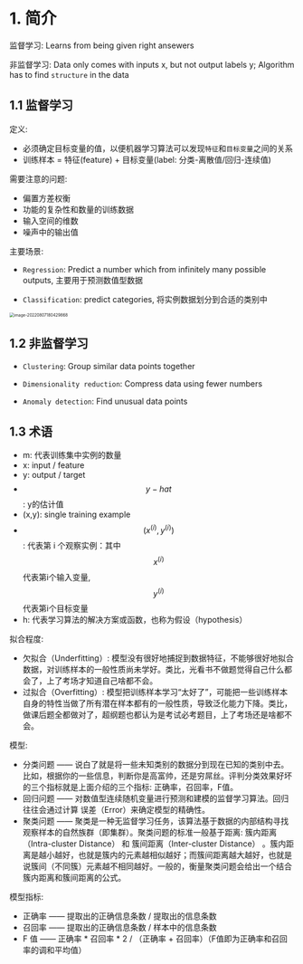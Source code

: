 # 1. 简介

监督学习: Learns from being given right ansewers

非监督学习: Data only comes with inputs x, but not output labels y; Algorithm has to find `structure` in the data

## 1.1 监督学习

定义:

- 必须确定目标变量的值，以便机器学习算法可以发现`特征`和`目标变量`之间的关系
- 训练样本 = 特征(feature) + 目标变量(label: 分类-离散值/回归-连续值)

需要注意的问题:

- 偏置方差权衡
- 功能的复杂性和数量的训练数据
- 输入空间的维数
- 噪声中的输出值

主要场景:

- `Regression`: Predict a number which from infinitely many possible outputs, 主要用于预测数值型数据

- `Classification`: predict categories, 将实例数据划分到合适的类别中

<img src="/Users/alkaid/Library/Application Support/typora-user-images/image-20220807180429868.png" alt="image-20220807180429868" style="zoom:50%;" />

## 1.2 非监督学习

- `Clustering`: Group similar data points together

- `Dimensionality reduction`: Compress data using fewer numbers

- `Anomaly detection`: Find unusual data points

## 1.3 术语

- m: 代表训练集中实例的数量
- x: input / feature
- y: output / target
- $$y-hat$$: y的估计值
- (x,y): single training example
- $$(x^{(i)},y^{(i)})$$: 代表第 i 个观察实例：其中$$x^{(i)}$$ 代表第i个输入变量, $$y^{(i)}$$代表第i个目标变量
- h: 代表学习算法的解决方案或函数，也称为假设（hypothesis）

拟合程度:

- 欠拟合（Underfitting）: 模型没有很好地捕捉到数据特征，不能够很好地拟合数据，对训练样本的一般性质尚未学好。类比，光看书不做题觉得自己什么都会了，上了考场才知道自己啥都不会。
- 过拟合（Overfitting）: 模型把训练样本学习“太好了”，可能把一些训练样本自身的特性当做了所有潜在样本都有的一般性质，导致泛化能力下降。类比，做课后题全都做对了，超纲题也都认为是考试必考题目，上了考场还是啥都不会。

模型:

- 分类问题 —— 说白了就是将一些未知类别的数据分到现在已知的类别中去。比如，根据你的一些信息，判断你是高富帅，还是穷屌丝。评判分类效果好坏的三个指标就是上面介绍的三个指标: 正确率，召回率，F值。
- 回归问题 —— 对数值型连续随机变量进行预测和建模的监督学习算法。回归往往会通过计算 误差（Error）来确定模型的精确性。
- 聚类问题 —— 聚类是一种无监督学习任务，该算法基于数据的内部结构寻找观察样本的自然族群（即集群）。聚类问题的标准一般基于距离: 簇内距离（Intra-cluster Distance） 和 簇间距离（Inter-cluster Distance） 。簇内距离是越小越好，也就是簇内的元素越相似越好；而簇间距离越大越好，也就是说簇间（不同簇）元素越不相同越好。一般的，衡量聚类问题会给出一个结合簇内距离和簇间距离的公式。

模型指标:

- 正确率 —— 提取出的正确信息条数 / 提取出的信息条数
- 召回率 —— 提取出的正确信息条数 / 样本中的信息条数
- F 值 —— 正确率 * 召回率 * 2 / （正确率 + 召回率）（F值即为正确率和召回率的调和平均值）